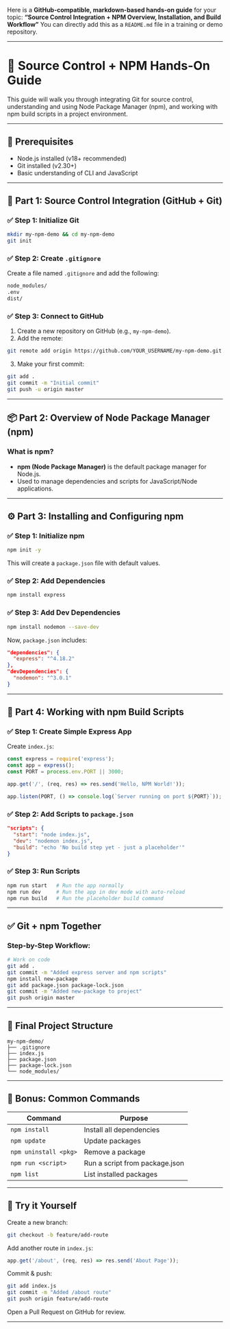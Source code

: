 Here is a **GitHub-compatible, markdown-based hands-on guide** for your topic:
**“Source Control Integration + NPM Overview, Installation, and Build Workflow”**
You can directly add this as a `README.md` file in a training or demo repository.

---

# 🚀 Source Control + NPM Hands-On Guide

This guide will walk you through integrating Git for source control, understanding and using Node Package Manager (npm), and working with npm build scripts in a project environment.

---

## 🧩 Prerequisites

* Node.js installed (v18+ recommended)
* Git installed (v2.30+)
* Basic understanding of CLI and JavaScript

---

## 📁 Part 1: Source Control Integration (GitHub + Git)

### ✅ Step 1: Initialize Git

```bash
mkdir my-npm-demo && cd my-npm-demo
git init
```

### ✅ Step 2: Create `.gitignore`

Create a file named `.gitignore` and add the following:

```bash
node_modules/
.env
dist/
```

### ✅ Step 3: Connect to GitHub

1. Create a new repository on GitHub (e.g., `my-npm-demo`).
2. Add the remote:

```bash
git remote add origin https://github.com/YOUR_USERNAME/my-npm-demo.git
```

3. Make your first commit:

```bash
git add .
git commit -m "Initial commit"
git push -u origin master
```

---

## 📦 Part 2: Overview of Node Package Manager (npm)

### What is npm?

* **npm (Node Package Manager)** is the default package manager for Node.js.
* Used to manage dependencies and scripts for JavaScript/Node applications.

---

## ⚙️ Part 3: Installing and Configuring npm

### ✅ Step 1: Initialize npm

```bash
npm init -y
```

This will create a `package.json` file with default values.

### ✅ Step 2: Add Dependencies

```bash
npm install express
```

### ✅ Step 3: Add Dev Dependencies

```bash
npm install nodemon --save-dev
```

Now, `package.json` includes:

```json
"dependencies": {
  "express": "^4.18.2"
},
"devDependencies": {
  "nodemon": "^3.0.1"
}
```

---

## 🔧 Part 4: Working with npm Build Scripts

### ✅ Step 1: Create Simple Express App

Create `index.js`:

```js
const express = require('express');
const app = express();
const PORT = process.env.PORT || 3000;

app.get('/', (req, res) => res.send('Hello, NPM World!'));

app.listen(PORT, () => console.log(`Server running on port ${PORT}`));
```

### ✅ Step 2: Add Scripts to `package.json`

```json
"scripts": {
  "start": "node index.js",
  "dev": "nodemon index.js",
  "build": "echo 'No build step yet - just a placeholder'"
}
```

### ✅ Step 3: Run Scripts

```bash
npm run start   # Run the app normally
npm run dev     # Run the app in dev mode with auto-reload
npm run build   # Run the placeholder build command
```

---

## ✅ Git + npm Together

### Step-by-Step Workflow:

```bash
# Work on code
git add .
git commit -m "Added express server and npm scripts"
npm install new-package
git add package.json package-lock.json
git commit -m "Added new-package to project"
git push origin master
```

---

## 📂 Final Project Structure

```
my-npm-demo/
├── .gitignore
├── index.js
├── package.json
├── package-lock.json
└── node_modules/
```

---

## 📌 Bonus: Common Commands

| Command               | Purpose                        |
| --------------------- | ------------------------------ |
| `npm install`         | Install all dependencies       |
| `npm update`          | Update packages                |
| `npm uninstall <pkg>` | Remove a package               |
| `npm run <script>`    | Run a script from package.json |
| `npm list`            | List installed packages        |

---

## 🧪 Try it Yourself

Create a new branch:

```bash
git checkout -b feature/add-route
```

Add another route in `index.js`:

```js
app.get('/about', (req, res) => res.send('About Page'));
```

Commit & push:

```bash
git add index.js
git commit -m "Added /about route"
git push origin feature/add-route
```

Open a Pull Request on GitHub for review.

---
